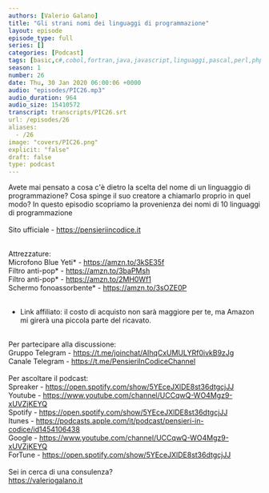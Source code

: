 ```yaml
---
authors: [Valerio Galano]
title: "Gli strani nomi dei linguaggi di programmazione"
layout: episode
episode_type: full
series: []
categories: [Podcast]
tags: [basic,c#,cobol,fortran,java,javascript,linguaggi,pascal,perl,php,programmazione,python]
season: 1
number: 26
date: Thu, 30 Jan 2020 06:00:06 +0000
audio: "episodes/PIC26.mp3"
audio_duration: 964
audio_size: 15410572
transcript: transcripts/PIC26.srt
url: /episodes/26
aliases: 
  - /26
image: "covers/PIC26.png"
explicit: "false"
draft: false
type: podcast
---
```

Avete mai pensato a cosa c'è dietro la scelta del nome di un linguaggio di programmazione? Cosa spinge il suo creatore a chiamarlo proprio in quel modo? In questo episodio scopriamo la provenienza dei nomi di 10 linguaggi di programmazione<br />
<br />
Sito ufficiale - <a href="https://pensieriincodice.it" rel="noopener">https://pensieriincodice.it</a> <br />
<br />




Attrezzature:<br />
Microfono Blue Yeti* - <a href="https://amzn.to/3kSE35f" rel="noopener">https://amzn.to/3kSE35f</a>  <br />
Filtro anti-pop* - <a href="https://amzn.to/3baPMsh" rel="noopener">https://amzn.to/3baPMsh</a>  <br />
Filtro anti-pop* - <a href="https://amzn.to/2MH0Wf1" rel="noopener">https://amzn.to/2MH0Wf1</a>  <br />
Schermo fonoassorbente* - <a href="https://amzn.to/3sOZE0P" rel="noopener">https://amzn.to/3sOZE0P</a>  <br />
<br />
* Link affiliato: il costo di acquisto non sarà maggiore per te, ma Amazon mi girerà una piccola parte del ricavato. <br />
<br />
Per partecipare alla discussione:<br />
Gruppo Telegram - <a href="https://t.me/joinchat/AIhqCxUMULYRf0ivkB9zJg" rel="noopener">https://t.me/joinchat/AIhqCxUMULYRf0ivkB9zJg</a> <br />
Canale Telegram - <a href="https://t.me/PensieriInCodiceChannel" rel="noopener">https://t.me/PensieriInCodiceChannel</a> <br />
<br />
Per ascoltare il podcast:<br />
Spreaker - <a href="https://open.spotify.com/show/5YEceJXlDE8st36dtgcjJJ" rel="noopener">https://open.spotify.com/show/5YEceJXlDE8st36dtgcjJJ</a> <br />
Youtube - <a href="https://www.youtube.com/channel/UCCqwQ-WO4Mgz9-xUVZjKEYQ" rel="noopener">https://www.youtube.com/channel/UCCqwQ-WO4Mgz9-xUVZjKEYQ</a> <br />
Spotify - <a href="https://open.spotify.com/show/5YEceJXlDE8st36dtgcjJJ" rel="noopener">https://open.spotify.com/show/5YEceJXlDE8st36dtgcjJJ</a> <br />
Itunes - <a href="https://podcasts.apple.com/it/podcast/pensieri-in-codice/id1454106438" rel="noopener">https://podcasts.apple.com/it/podcast/pensieri-in-codice/id1454106438</a> <br />
Google - <a href="https://www.youtube.com/channel/UCCqwQ-WO4Mgz9-xUVZjKEYQ" rel="noopener">https://www.youtube.com/channel/UCCqwQ-WO4Mgz9-xUVZjKEYQ</a> <br />
ForTune - <a href="https://open.spotify.com/show/5YEceJXlDE8st36dtgcjJJ" rel="noopener">https://open.spotify.com/show/5YEceJXlDE8st36dtgcjJJ</a> <br />
<br />
Sei in cerca di una consulenza?<br />
<a href="https://valeriogalano.it" rel="noopener">https://valeriogalano.it</a> <br />
<br />






